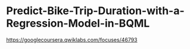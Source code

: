 # Predict-Bike-Trip-Duration-with-a-Regression-Model-in-BQML
https://googlecoursera.qwiklabs.com/focuses/46793
